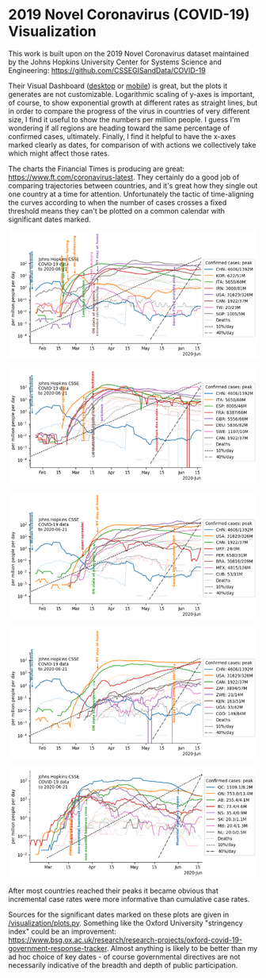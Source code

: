 # 2019 Novel Coronavirus (COVID-19) Visualization

This work is built upon on the 2019 Novel Coronavirus dataset maintained by
the Johns Hopkins University Center for Systems Science and Engineering:
https://github.com/CSSEGISandData/COVID-19 

Their Visual Dashboard ([desktop](https://www.arcgis.com/apps/opsdashboard/index.html#/bda7594740fd40299423467b48e9ecf6) or [mobile](http://www.arcgis.com/apps/opsdashboard/index.html#/85320e2ea5424dfaaa75ae62e5c06e61)) is great, but the plots it generates are not customizable. Logarithmic scaling of y-axes is important, of course, to show exponential growth at different rates as straight lines, but in order to compare the progress of the virus in countries of very different size, I find it useful to show the numbers per million people. I guess I'm wondering if all regions are heading toward the same percentage of confirmed cases, ultimately. Finally, I find it helpful to have the x-axes marked clearly as dates, for comparison of with actions we collectively take which might affect those rates.

The charts the Financial Times is producing are great: https://www.ft.com/coronavirus-latest. They certainly do a good job of comparing trajectories between countries, and it's great how they single out one country at a time for attention. Unfortunately the tactic of time-aligning the curves according to when the number of cases crosses a fixed threshold means they can't be plotted on a common calendar with significant dates marked. 

![countries with differing approaches](/visualization/CountriesConfirmedPerDay1.png)

![mostly europe](/visualization/CountriesConfirmedPerDay2.png)

![mostly South America](/visualization/CountriesConfirmedPerDay4.png)

![mostly Africa](/visualization/CountriesConfirmedPerDay5.png)

![Canadian provinces](/visualization/ProvincesConfirmedPerDay.png)

After most countries reached their peaks it became obvious that incremental case rates were more informative than cumulative case rates.

Sources for the significant dates marked on these plots are given in [/visualization/plots.py](/visualization/plots.py). 
Something like the Oxford University "stringency index" could be an improvement: https://www.bsg.ox.ac.uk/research/research-projects/oxford-covid-19-government-response-tracker. Almost anything is likely to be better than my ad hoc choice of key dates - of course governmental directives are not necessarily indicative of the breadth and depth of public participation.
